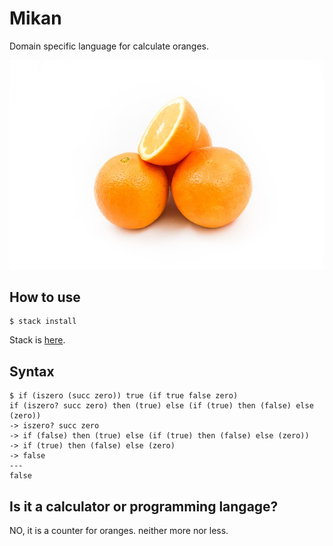 # Mikan
Domain specific language for calculate oranges.

![ORANGES](./docs/oranges.jpeg)

## How to use
```
$ stack install
```
Stack is [here](https://docs.haskellstack.org/en/stable/README/).

## Syntax
```
$ if (iszero (succ zero)) true (if true false zero)
if (iszero? succ zero) then (true) else (if (true) then (false) else (zero))
-> iszero? succ zero
-> if (false) then (true) else (if (true) then (false) else (zero))
-> if (true) then (false) else (zero)
-> false
---
false
```

## Is it a calculator or programming langage?
NO, it is a counter for oranges. neither more nor less.


